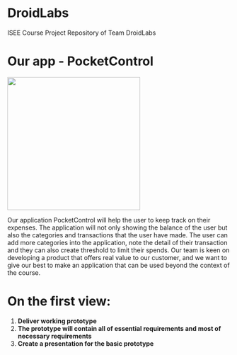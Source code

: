# DroidLabs

ISEE Course Project Repository of Team DroidLabs
# Our app - PocketControl
<img src="uploads/e21d43489e910dded5ecd25e02397450/app-logo-text.png"  width="300" height="300">

Our application PocketControl will help the user to keep track on their expenses. The application will not only showing the balance of the user but also the categories and transactions that the user have made. The user can add more categories into the application, note the detail of their transaction and they can also create threshold to limit their spends.
Our team is keen on developing a product that offers real value to our customer, and we want to give our best to make an application that can be used beyond the context of the course.

# On the first view:

1. **Deliver working prototype**
2. **The prototype will contain all of essential requirements and most of necessary requirements**
3. **Create a presentation for the basic prototype**
